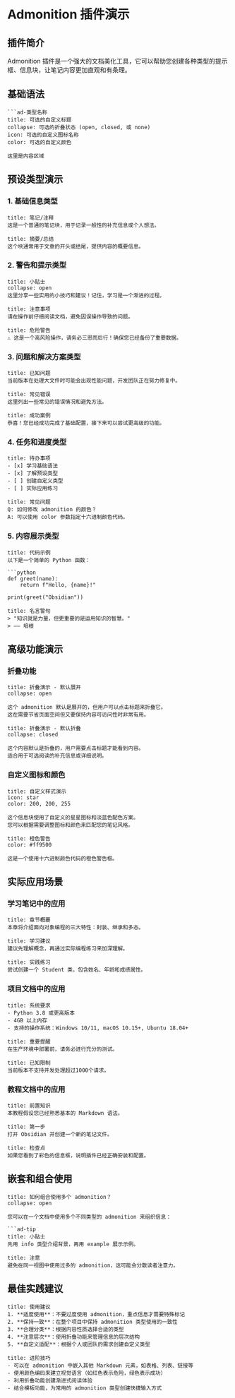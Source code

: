 # Admonition 插件演示

## 插件简介

Admonition 插件是一个强大的文档美化工具，它可以帮助您创建各种类型的提示框、信息块，让笔记内容更加直观和有条理。

## 基础语法

```
```ad-类型名称
title: 可选的自定义标题
collapse: 可选的折叠状态 (open, closed, 或 none)
icon: 可选的自定义图标名称
color: 可选的自定义颜色

这里是内容区域
````

## 预设类型演示

### 1. 基础信息类型

```ad-note
title: 笔记/注释
这是一个普通的笔记块，用于记录一般性的补充信息或个人想法。
```

```ad-abstract
title: 摘要/总结
这个块通常用于文章的开头或结尾，提供内容的概要信息。
```

### 2. 警告和提示类型

```ad-tip
title: 小贴士
collapse: open
这里分享一些实用的小技巧和建议！记住，学习是一个渐进的过程。
```

```ad-warning
title: 注意事项
请在操作前仔细阅读文档，避免因误操作导致的问题。
```

```ad-danger
title: 危险警告
⚠️ 这是一个高风险操作，请务必三思而后行！确保您已经备份了重要数据。
```

### 3. 问题和解决方案类型

```ad-bug
title: 已知问题
当前版本在处理大文件时可能会出现性能问题，开发团队正在努力修复中。
```

```ad-failure
title: 常见错误
这里列出一些常见的错误情况和避免方法。
```

```ad-success
title: 成功案例
恭喜！您已经成功完成了基础配置，接下来可以尝试更高级的功能。
```

### 4. 任务和进度类型

```ad-todo
title: 待办事项
- [x] 学习基础语法
- [x] 了解预设类型
- [ ] 创建自定义类型
- [ ] 实际应用练习
```

```ad-question
title: 常见问题
Q: 如何修改 admonition 的颜色？
A: 可以使用 color 参数指定十六进制颜色代码。
```

### 5. 内容展示类型

```ad-example
title: 代码示例
以下是一个简单的 Python 函数：

```python
def greet(name):
    return f"Hello, {name}!"

print(greet("Obsidian"))
```

```ad-quote
title: 名言警句
> "知识就是力量，但更重要的是运用知识的智慧。"
> —— 培根
```

## 高级功能演示

### 折叠功能

```ad-faq
title: 折叠演示 - 默认展开
collapse: open

这个 admonition 默认是展开的，但用户可以点击标题来折叠它。
这在需要节省页面空间但又要保持内容可访问性时非常有用。
```

```ad-help
title: 折叠演示 - 默认折叠
collapse: closed

这个内容默认是折叠的，用户需要点击标题才能看到内容。
适合用于可选阅读的补充信息或详细说明。
```

### 自定义图标和颜色

```ad-info
title: 自定义样式演示
icon: star
color: 200, 200, 255

这个信息块使用了自定义的星星图标和淡蓝色配色方案。
您可以根据需要调整图标和颜色来匹配您的笔记风格。
```

```ad-warning
title: 橙色警告
color: #ff9500

这是一个使用十六进制颜色代码的橙色警告框。
```

## 实际应用场景

### 学习笔记中的应用

```ad-abstract
title: 章节概要
本章将介绍面向对象编程的三大特性：封装、继承和多态。
```

```ad-tip
title: 学习建议
建议先理解概念，再通过实际编程练习来加深理解。
```

```ad-example
title: 实践练习
尝试创建一个 Student 类，包含姓名、年龄和成绩属性。
```

### 项目文档中的应用

```ad-info
title: 系统要求
- Python 3.8 或更高版本
- 4GB 以上内存
- 支持的操作系统：Windows 10/11, macOS 10.15+, Ubuntu 18.04+
```

```ad-warning
title: 重要提醒
在生产环境中部署前，请务必进行充分的测试。
```

```ad-bug
title: 已知限制
当前版本不支持并发处理超过1000个请求。
```

### 教程文档中的应用

```ad-note
title: 前置知识
本教程假设您已经熟悉基本的 Markdown 语法。
```

```ad-step
title: 第一步
打开 Obsidian 并创建一个新的笔记文件。
```

```ad-success
title: 检查点
如果您看到了彩色的信息框，说明插件已经正确安装和配置。
```

## 嵌套和组合使用

```ad-question
title: 如何组合使用多个 admonition？
collapse: open

您可以在一个文档中使用多个不同类型的 admonition 来组织信息：

```ad-tip
title: 小贴士
先用 info 类型介绍背景，再用 example 展示示例。
```

```ad-warning
title: 注意
避免在同一视图中使用过多的 admonition，这可能会分散读者注意力。
```

## 最佳实践建议

```ad-best-practice
title: 使用建议
1. **适度使用**：不要过度使用 admonition，重点信息才需要特殊标记
2. **保持一致**：在整个项目中保持 admonition 类型使用的一致性
3. **合理分类**：根据内容性质选择合适的类型
4. **注意层次**：使用折叠功能来管理信息的层次结构
5. **自定义适配**：根据个人或团队的需求创建自定义类型
```

```ad-tip
title: 进阶技巧
- 可以在 admonition 中嵌入其他 Markdown 元素，如表格、列表、链接等
- 使用颜色编码来建立视觉语言（如红色表示危险，绿色表示成功）
- 利用折叠功能创建渐进式阅读体验
- 结合模板功能，为常用的 admonition 类型创建快捷输入方式
```